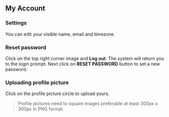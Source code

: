 ## My Account

### Settings

You can edit your visible name, email and timezone.

### Reset password
Click on the top right corner image and **Log out**. The system will return you to the login prompt. Next click on **RESET PASSWORD** button to set a new password.

### Uploading profile picture
Click on the profile picture circle to upload yours.

> Profile pictures need to square images preferable at least 300px x 300px in PNG format. 
